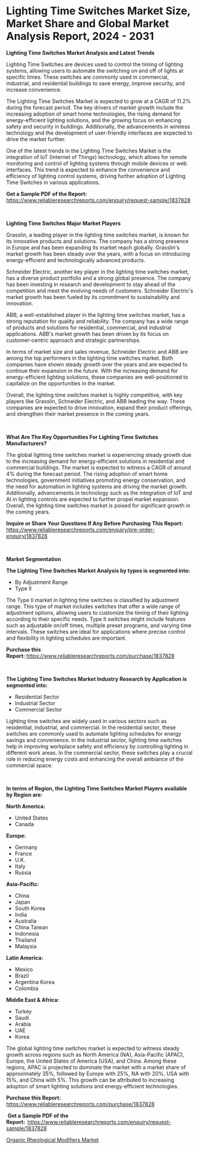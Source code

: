 <p><h1>Lighting Time Switches Market Size, Market Share and Global Market Analysis Report, 2024 - 2031</h1></p><p><strong>Lighting Time Switches Market Analysis and Latest Trends</strong></p>
<p><p>Lighting Time Switches are devices used to control the timing of lighting systems, allowing users to automate the switching on and off of lights at specific times. These switches are commonly used in commercial, industrial, and residential buildings to save energy, improve security, and increase convenience.</p><p>The Lighting Time Switches Market is expected to grow at a CAGR of 11.2% during the forecast period. The key drivers of market growth include the increasing adoption of smart home technologies, the rising demand for energy-efficient lighting solutions, and the growing focus on enhancing safety and security in buildings. Additionally, the advancements in wireless technology and the development of user-friendly interfaces are expected to drive the market further.</p><p>One of the latest trends in the Lighting Time Switches Market is the integration of IoT (Internet of Things) technology, which allows for remote monitoring and control of lighting systems through mobile devices or web interfaces. This trend is expected to enhance the convenience and efficiency of lighting control systems, driving further adoption of Lighting Time Switches in various applications.</p></p>
<p><strong>Get a Sample PDF of the Report:&nbsp;</strong> <a href="https://www.reliableresearchreports.com/enquiry/request-sample/1837828">https://www.reliableresearchreports.com/enquiry/request-sample/1837828</a></p>
<p>&nbsp;</p>
<p><strong>Lighting Time Switches Major Market Players</strong></p>
<p><p>Grasslin, a leading player in the lighting time switches market, is known for its innovative products and solutions. The company has a strong presence in Europe and has been expanding its market reach globally. Grasslin's market growth has been steady over the years, with a focus on introducing energy-efficient and technologically advanced products.</p><p>Schneider Electric, another key player in the lighting time switches market, has a diverse product portfolio and a strong global presence. The company has been investing in research and development to stay ahead of the competition and meet the evolving needs of customers. Schneider Electric's market growth has been fueled by its commitment to sustainability and innovation.</p><p>ABB, a well-established player in the lighting time switches market, has a strong reputation for quality and reliability. The company has a wide range of products and solutions for residential, commercial, and industrial applications. ABB's market growth has been driven by its focus on customer-centric approach and strategic partnerships.</p><p>In terms of market size and sales revenue, Schneider Electric and ABB are among the top performers in the lighting time switches market. Both companies have shown steady growth over the years and are expected to continue their expansion in the future. With the increasing demand for energy-efficient lighting solutions, these companies are well-positioned to capitalize on the opportunities in the market.</p><p>Overall, the lighting time switches market is highly competitive, with key players like Grasslin, Schneider Electric, and ABB leading the way. These companies are expected to drive innovation, expand their product offerings, and strengthen their market presence in the coming years.</p></p>
<p>&nbsp;</p>
<p><strong>What Are The Key Opportunities For Lighting Time Switches Manufacturers?</strong></p>
<p><p>The global lighting time switches market is experiencing steady growth due to the increasing demand for energy-efficient solutions in residential and commercial buildings. The market is expected to witness a CAGR of around 4% during the forecast period. The rising adoption of smart home technologies, government initiatives promoting energy conservation, and the need for automation in lighting systems are driving the market growth. Additionally, advancements in technology such as the integration of IoT and AI in lighting controls are expected to further propel market expansion. Overall, the lighting time switches market is poised for significant growth in the coming years.</p></p>
<p><strong>Inquire or Share Your Questions If Any Before Purchasing This Report:</strong> <a href="https://www.reliableresearchreports.com/enquiry/pre-order-enquiry/1837828">https://www.reliableresearchreports.com/enquiry/pre-order-enquiry/1837828</a></p>
<p>&nbsp;</p>
<p><strong>Market Segmentation</strong></p>
<p><strong>The Lighting Time Switches Market Analysis by types is segmented into:</strong></p>
<p><ul><li>By Adjustment Range</li><li>Type II</li></ul></p>
<p><p>The Type II market in lighting time switches is classified by adjustment range. This type of market includes switches that offer a wide range of adjustment options, allowing users to customize the timing of their lighting according to their specific needs. Type II switches might include features such as adjustable on/off times, multiple preset programs, and varying time intervals. These switches are ideal for applications where precise control and flexibility in lighting schedules are important.</p></p>
<p><strong>Purchase this Report:&nbsp;</strong><a href="https://www.reliableresearchreports.com/purchase/1837828">https://www.reliableresearchreports.com/purchase/1837828</a></p>
<p>&nbsp;</p>
<p><strong>The Lighting Time Switches Market Industry Research by Application is segmented into:</strong></p>
<p><ul><li>Residential Sector</li><li>Industrial Sector</li><li>Commercial Sector</li></ul></p>
<p><p>Lighting time switches are widely used in various sectors such as residential, industrial, and commercial. In the residential sector, these switches are commonly used to automate lighting schedules for energy savings and convenience. In the industrial sector, lighting time switches help in improving workplace safety and efficiency by controlling lighting in different work areas. In the commercial sector, these switches play a crucial role in reducing energy costs and enhancing the overall ambiance of the commercial space.</p></p>
<p>&nbsp;</p>
<p><strong>In terms of Region, the Lighting Time Switches Market Players available by Region are:</strong></p>
<p>
    <p> <strong> North America: </strong>
        <ul>
            <li>United States</li>
            <li>Canada</li>
        </ul>
        </p> 
    <p> <strong> Europe: </strong>
        <ul>
            <li>Germany</li>
            <li>France</li>
            <li>U.K.</li>
            <li>Italy</li>
            <li>Russia</li>
        </ul>
        </p> 
    <p> <strong> Asia-Pacific: </strong>
        <ul>
            <li>China</li>
            <li>Japan</li>
            <li>South Korea</li>
            <li>India</li>
            <li>Australia</li>
            <li>China Taiwan</li>
            <li>Indonesia</li>
            <li>Thailand</li>
            <li>Malaysia</li>
        </ul>
        </p> 
    <p> <strong> Latin America: </strong>
        <ul>
            <li>Mexico</li>
            <li>Brazil</li>
            <li>Argentina Korea</li>
            <li>Colombia</li>
        </ul>
        </p> 
    <p> <strong> Middle East & Africa: </strong>
        <ul>
            <li>Turkey</li>
            <li>Saudi</li>
            <li>Arabia</li>
            <li>UAE</li>
            <li>Korea</li>
        </ul>
    </p>
    </p>
<p><p>The global lighting time switches market is expected to witness steady growth across regions such as North America (NA), Asia-Pacific (APAC), Europe, the United States of America (USA), and China. Among these regions, APAC is projected to dominate the market with a market share of approximately 35%, followed by Europe with 25%, NA with 20%, USA with 15%, and China with 5%. This growth can be attributed to increasing adoption of smart lighting solutions and energy-efficient technologies.</p></p>
<p><strong>Purchase this Report: </strong><a href="https://www.reliableresearchreports.com/purchase/1837828">https://www.reliableresearchreports.com/purchase/1837828</a></p>
<p>&nbsp;<strong>Get a Sample PDF of the Report:&nbsp;&nbsp;</strong><a href="https://www.reliableresearchreports.com/enquiry/request-sample/1837828">https://www.reliableresearchreports.com/enquiry/request-sample/1837828</a></p>
<p><strong></strong></p>
<p><p><a href="https://gamy-alyssum-396.notion.site/Organic-Rheological-Modifiers-Market-Share-Market-New-Trends-Analysis-Report-By-Type-By-Applicati-96f62106626b41e5ade6b8a340c43b1b">Organic Rheological Modifiers Market</a></p></p>